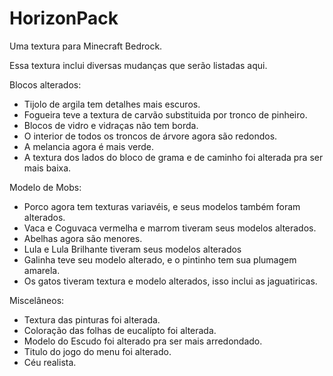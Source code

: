 # HorizonPack
Uma textura para Minecraft Bedrock.

Essa textura inclui diversas mudanças que serão listadas aqui.

Blocos alterados:
- Tijolo de argila tem detalhes mais escuros.
- Fogueira teve a textura de carvão substituida por tronco de pinheiro.
- Blocos de vidro e vidraças não tem borda.
- O interior de todos os troncos de árvore agora são redondos.
- A melancia agora é mais verde.
- A textura dos lados do bloco de grama e de caminho foi alterada pra ser mais baixa.

Modelo de Mobs:
- Porco agora tem texturas variavéis, e seus modelos também foram alterados.
- Vaca e Coguvaca vermelha e marrom tiveram seus modelos alterados.
- Abelhas agora são menores.
- Lula e Lula Brilhante tiveram seus modelos alterados
- Galinha teve seu modelo alterado, e o pintinho tem sua plumagem amarela.
- Os gatos tiveram textura e modelo alterados, isso inclui as jaguatiricas.

Miscelâneos:
- Textura das pinturas foi alterada.
- Coloração das folhas de eucalípto foi alterada.
- Modelo do Escudo foi alterado pra ser mais arredondado.
- Titulo do jogo do menu foi alterado.
- Céu realista.
